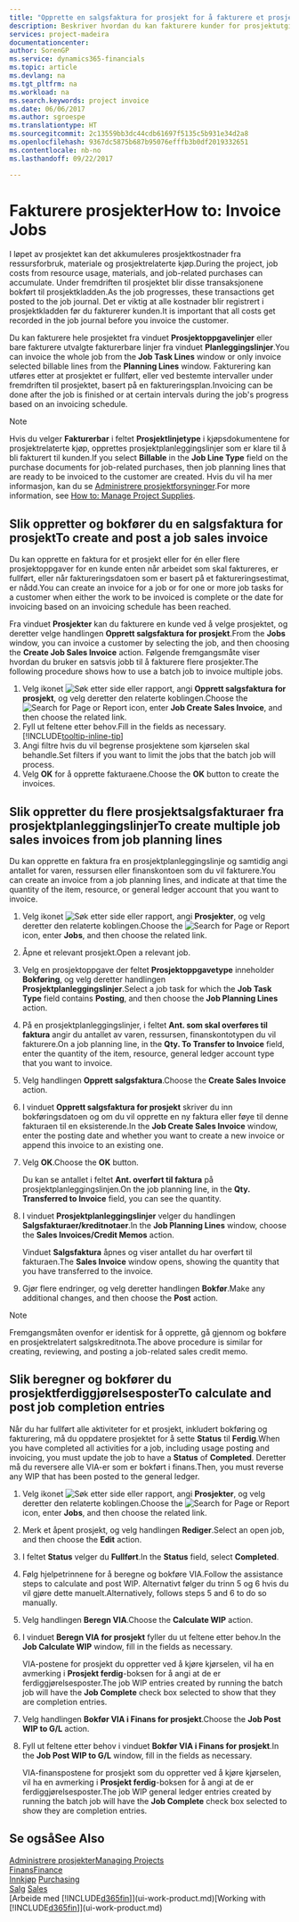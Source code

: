 ```yaml
---
title: "Opprette en salgsfaktura for prosjekt for å fakturere et prosjekt | Microsoft-dokumentasjon"
description: Beskriver hvordan du kan fakturere kunder for prosjektutgifter etter hvert som et prosjekt skrider frem.
services: project-madeira
documentationcenter: 
author: SorenGP
ms.service: dynamics365-financials
ms.topic: article
ms.devlang: na
ms.tgt_pltfrm: na
ms.workload: na
ms.search.keywords: project invoice
ms.date: 06/06/2017
ms.author: sgroespe
ms.translationtype: HT
ms.sourcegitcommit: 2c13559bb3dc44cdb61697f5135c5b931e34d2a8
ms.openlocfilehash: 9367dc5875b687b95076efffb3b0df2019332651
ms.contentlocale: nb-no
ms.lasthandoff: 09/22/2017

---
```

# <a name="how-to-invoice-jobs"></a><span data-ttu-id="32fbb-103">Fakturere prosjekter</span><span class="sxs-lookup"><span data-stu-id="32fbb-103">How to: Invoice Jobs</span></span>
<span data-ttu-id="32fbb-104">I løpet av prosjektet kan det akkumuleres prosjektkostnader fra ressursforbruk, materiale og prosjektrelaterte kjøp.</span><span class="sxs-lookup"><span data-stu-id="32fbb-104">During the project, job costs from resource usage, materials, and job-related purchases can accumulate.</span></span> <span data-ttu-id="32fbb-105">Under fremdriften til prosjektet blir disse transaksjonene bokført til prosjektkladden.</span><span class="sxs-lookup"><span data-stu-id="32fbb-105">As the job progresses, these transactions get posted to the job journal.</span></span> <span data-ttu-id="32fbb-106">Det er viktig at alle kostnader blir registrert i prosjektkladden før du fakturerer kunden.</span><span class="sxs-lookup"><span data-stu-id="32fbb-106">It is important that all costs get recorded in the job journal before you invoice the customer.</span></span>

<span data-ttu-id="32fbb-107">Du kan fakturere hele prosjektet fra vinduet **Prosjektoppgavelinjer** eller bare fakturere utvalgte fakturerbare linjer fra vinduet **Planleggingslinjer**.</span><span class="sxs-lookup"><span data-stu-id="32fbb-107">You can invoice the whole job from the **Job Task Lines** window or only invoice selected billable lines from the **Planning Lines** window.</span></span> <span data-ttu-id="32fbb-108">Fakturering kan utføres etter at prosjektet er fullført, eller ved bestemte intervaller under fremdriften til prosjektet, basert på en faktureringsplan.</span><span class="sxs-lookup"><span data-stu-id="32fbb-108">Invoicing can be done after the job is finished or at certain intervals during the job's progress based on an invoicing schedule.</span></span>

> [!NOTE]  
>   <span data-ttu-id="32fbb-109">Hvis du velger **Fakturerbar** i feltet **Prosjektlinjetype** i kjøpsdokumentene for prosjektrelaterte kjøp, opprettes prosjektplanleggingslinjer som er klare til å bli fakturert til kunden.</span><span class="sxs-lookup"><span data-stu-id="32fbb-109">If you select **Billable** in the **Job Line Type** field on the purchase documents for job-related purchases, then job planning lines that are ready to be invoiced to the customer are created.</span></span> <span data-ttu-id="32fbb-110">Hvis du vil ha mer informasjon, kan du se [Administrere prosjektforsyninger](projects-how-manage-project-supplies.md).</span><span class="sxs-lookup"><span data-stu-id="32fbb-110">For more information, see [How to: Manage Project Supplies](projects-how-manage-project-supplies.md).</span></span>

## <a name="to-create-and-post-a-job-sales-invoice"></a><span data-ttu-id="32fbb-111">Slik oppretter og bokfører du en salgsfaktura for prosjekt</span><span class="sxs-lookup"><span data-stu-id="32fbb-111">To create and post a job sales invoice</span></span>
<span data-ttu-id="32fbb-112">Du kan opprette en faktura for et prosjekt eller for én eller flere prosjektoppgaver for en kunde enten når arbeidet som skal faktureres, er fullført, eller når faktureringsdatoen som er basert på et faktureringsestimat, er nådd.</span><span class="sxs-lookup"><span data-stu-id="32fbb-112">You can create an invoice for a job or for one or more job tasks for a customer when either the work to be invoiced is complete or the date for invoicing based on an invoicing schedule has been reached.</span></span>

<span data-ttu-id="32fbb-113">Fra vinduet **Prosjekter** kan du fakturere en kunde ved å velge prosjektet, og deretter velge handlingen **Opprett salgsfaktura for prosjekt**.</span><span class="sxs-lookup"><span data-stu-id="32fbb-113">From the **Jobs** window, you can invoice a customer by selecting the job, and then choosing the **Create Job Sales Invoice** action.</span></span> <span data-ttu-id="32fbb-114">Følgende fremgangsmåte viser hvordan du bruker en satsvis jobb til å fakturere flere prosjekter.</span><span class="sxs-lookup"><span data-stu-id="32fbb-114">The following procedure shows how to use a batch job to invoice multiple jobs.</span></span>  

1. <span data-ttu-id="32fbb-115">Velg ikonet ![Søk etter side eller rapport](media/ui-search/search_small.png "Ikonet Søk etter side eller rapport"), angi **Opprett salgsfaktura for prosjekt**, og velg deretter den relaterte koblingen.</span><span class="sxs-lookup"><span data-stu-id="32fbb-115">Choose the ![Search for Page or Report](media/ui-search/search_small.png "Search for Page or Report icon") icon, enter **Job Create Sales Invoice**, and then choose the related link.</span></span>  
2. <span data-ttu-id="32fbb-116">Fyll ut feltene etter behov.</span><span class="sxs-lookup"><span data-stu-id="32fbb-116">Fill in the fields as necessary.</span></span> [!INCLUDE[tooltip-inline-tip](includes/tooltip-inline-tip_md.md)]
3. <span data-ttu-id="32fbb-117">Angi filtre hvis du vil begrense prosjektene som kjørselen skal behandle.</span><span class="sxs-lookup"><span data-stu-id="32fbb-117">Set filters if you want to limit the jobs that the batch job will process.</span></span>
4. <span data-ttu-id="32fbb-118">Velg **OK** for å opprette fakturaene.</span><span class="sxs-lookup"><span data-stu-id="32fbb-118">Choose the **OK** button to create the invoices.</span></span>  

## <a name="to-create-multiple-job-sales-invoices-from-job-planning-lines"></a><span data-ttu-id="32fbb-119">Slik oppretter du flere prosjektsalgsfakturaer fra prosjektplanleggingslinjer</span><span class="sxs-lookup"><span data-stu-id="32fbb-119">To create multiple job sales invoices from job planning lines</span></span>
<span data-ttu-id="32fbb-120">Du kan opprette en faktura fra en prosjektplanleggingslinje og samtidig angi antallet for varen, ressursen eller finanskontoen som du vil fakturere.</span><span class="sxs-lookup"><span data-stu-id="32fbb-120">You can create an invoice from a job planning lines, and indicate at that time the quantity of the item, resource, or general ledger account that you want to invoice.</span></span>

1. <span data-ttu-id="32fbb-121">Velg ikonet ![Søk etter side eller rapport](media/ui-search/search_small.png "Ikonet Søk etter side eller rapport"), angi **Prosjekter**, og velg deretter den relaterte koblingen.</span><span class="sxs-lookup"><span data-stu-id="32fbb-121">Choose the ![Search for Page or Report](media/ui-search/search_small.png "Search for Page or Report icon") icon, enter **Jobs**, and then choose the related link.</span></span>
2. <span data-ttu-id="32fbb-122">Åpne et relevant prosjekt.</span><span class="sxs-lookup"><span data-stu-id="32fbb-122">Open a relevant job.</span></span>
3. <span data-ttu-id="32fbb-123">Velg en prosjektoppgave der feltet **Prosjektoppgavetype** inneholder **Bokføring**, og velg deretter handlingen **Prosjektplanleggingslinjer**.</span><span class="sxs-lookup"><span data-stu-id="32fbb-123">Select a job task for which the **Job Task Type** field contains **Posting**, and then choose the **Job Planning Lines** action.</span></span>  
4. <span data-ttu-id="32fbb-124">På en prosjektplanleggingslinjer, i feltet **Ant. som skal overføres til faktura** angir du antallet av varen, ressursen, finanskontotypen du vil fakturere.</span><span class="sxs-lookup"><span data-stu-id="32fbb-124">On a job planning line, in the **Qty. To Transfer to Invoice** field, enter the quantity of the item, resource, general ledger account type that you want to invoice.</span></span>  
5. <span data-ttu-id="32fbb-125">Velg handlingen **Opprett salgsfaktura**.</span><span class="sxs-lookup"><span data-stu-id="32fbb-125">Choose the **Create Sales Invoice** action.</span></span>
6. <span data-ttu-id="32fbb-126">I vinduet **Opprett salgsfaktura for prosjekt** skriver du inn bokføringsdatoen og om du vil opprette en ny faktura eller føye til denne fakturaen til en eksisterende.</span><span class="sxs-lookup"><span data-stu-id="32fbb-126">In the **Job Create Sales Invoice** window, enter the posting date and whether you want to create a new invoice or append this invoice to an existing one.</span></span>
7. <span data-ttu-id="32fbb-127">Velg **OK**.</span><span class="sxs-lookup"><span data-stu-id="32fbb-127">Choose the **OK** button.</span></span>  

    <span data-ttu-id="32fbb-128">Du kan se antallet i feltet **Ant. overført til faktura** på prosjektplanleggingslinjen.</span><span class="sxs-lookup"><span data-stu-id="32fbb-128">On the job planning line, in the **Qty. Transferred to Invoice** field, you can see the quantity.</span></span>
8. <span data-ttu-id="32fbb-129">I vinduet **Prosjektplanleggingslinjer** velger du handlingen **Salgsfakturaer/kreditnotaer**.</span><span class="sxs-lookup"><span data-stu-id="32fbb-129">In the **Job Planning Lines** window, choose the **Sales Invoices/Credit Memos** action.</span></span>

    <span data-ttu-id="32fbb-130">Vinduet **Salgsfaktura** åpnes og viser antallet du har overført til fakturaen.</span><span class="sxs-lookup"><span data-stu-id="32fbb-130">The **Sales Invoice** window opens, showing the quantity that you have transferred to the invoice.</span></span>  
9. <span data-ttu-id="32fbb-131">Gjør flere endringer, og velg deretter handlingen **Bokfør**.</span><span class="sxs-lookup"><span data-stu-id="32fbb-131">Make any additional changes, and then choose the **Post** action.</span></span>

> [!NOTE]  
>   <span data-ttu-id="32fbb-132">Fremgangsmåten ovenfor er identisk for å opprette, gå gjennom og bokføre en prosjektrelatert salgskreditnota.</span><span class="sxs-lookup"><span data-stu-id="32fbb-132">The above procedure is similar for creating, reviewing, and posting a job-related sales credit memo.</span></span>

## <a name="to-calculate-and-post-job-completion-entries"></a><span data-ttu-id="32fbb-133">Slik beregner og bokfører du prosjektferdiggjørelsesposter</span><span class="sxs-lookup"><span data-stu-id="32fbb-133">To calculate and post job completion entries</span></span>
<span data-ttu-id="32fbb-134">Når du har fullført alle aktiviteter for et prosjekt, inkludert bokføring og fakturering, må du oppdatere prosjektet for å sette **Status** til **Ferdig**.</span><span class="sxs-lookup"><span data-stu-id="32fbb-134">When you have completed all activities for a job, including usage posting and invoicing, you must update the job to have a **Status** of **Completed**.</span></span> <span data-ttu-id="32fbb-135">Deretter må du reversere alle VIA-er som er bokført i finans.</span><span class="sxs-lookup"><span data-stu-id="32fbb-135">Then, you must reverse any WIP that has been posted to the general ledger.</span></span>

1. <span data-ttu-id="32fbb-136">Velg ikonet ![Søk etter side eller rapport](media/ui-search/search_small.png "Ikonet Søk etter side eller rapport"), angi **Prosjekter**, og velg deretter den relaterte koblingen.</span><span class="sxs-lookup"><span data-stu-id="32fbb-136">Choose the ![Search for Page or Report](media/ui-search/search_small.png "Search for Page or Report icon") icon, enter **Jobs**, and then choose the related link.</span></span>  
2. <span data-ttu-id="32fbb-137">Merk et åpent prosjekt, og velg handlingen **Rediger**.</span><span class="sxs-lookup"><span data-stu-id="32fbb-137">Select an open job, and then choose the **Edit** action.</span></span>
3. <span data-ttu-id="32fbb-138">I feltet **Status** velger du **Fullført**.</span><span class="sxs-lookup"><span data-stu-id="32fbb-138">In the **Status** field, select **Completed**.</span></span>
4. <span data-ttu-id="32fbb-139">Følg hjelpetrinnene for å beregne og bokføre VIA.</span><span class="sxs-lookup"><span data-stu-id="32fbb-139">Follow the assistance steps to calculate and post WIP.</span></span> <span data-ttu-id="32fbb-140">Alternativt følger du trinn 5 og 6 hvis du vil gjøre dette manuelt.</span><span class="sxs-lookup"><span data-stu-id="32fbb-140">Alternatively, follows steps 5 and 6 to do so manually.</span></span>  
5. <span data-ttu-id="32fbb-141">Velg handlingen **Beregn VIA**.</span><span class="sxs-lookup"><span data-stu-id="32fbb-141">Choose the **Calculate WIP** action.</span></span>
6. <span data-ttu-id="32fbb-142">I vinduet **Beregn VIA for prosjekt** fyller du ut feltene etter behov.</span><span class="sxs-lookup"><span data-stu-id="32fbb-142">In the **Job Calculate WIP** window, fill in the fields as necessary.</span></span>  

     <span data-ttu-id="32fbb-143">VIA-postene for prosjekt du oppretter ved å kjøre kjørselen, vil ha en avmerking i **Prosjekt ferdig**-boksen for å angi at de er ferdiggjørelsesposter.</span><span class="sxs-lookup"><span data-stu-id="32fbb-143">The job WIP entries created by running the batch job will have the **Job Complete** check box selected to show that they are completion entries.</span></span>  
7. <span data-ttu-id="32fbb-144">Velg handlingen **Bokfør VIA i Finans for prosjekt**.</span><span class="sxs-lookup"><span data-stu-id="32fbb-144">Choose the **Job Post WIP to G/L** action.</span></span>
8. <span data-ttu-id="32fbb-145">Fyll ut feltene etter behov i vinduet **Bokfør VIA i Finans for prosjekt**.</span><span class="sxs-lookup"><span data-stu-id="32fbb-145">In the **Job Post WIP to G/L** window, fill in the fields as necessary.</span></span>  

     <span data-ttu-id="32fbb-146">VIA-finanspostene for prosjekt som du oppretter ved å kjøre kjørselen, vil ha en avmerking i **Prosjekt ferdig**-boksen for å angi at de er ferdiggjørelsesposter.</span><span class="sxs-lookup"><span data-stu-id="32fbb-146">The job WIP general ledger entries created by running the batch job will have the **Job Complete** check box selected to show they are completion entries.</span></span>

## <a name="see-also"></a><span data-ttu-id="32fbb-147">Se også</span><span class="sxs-lookup"><span data-stu-id="32fbb-147">See Also</span></span>
[<span data-ttu-id="32fbb-148">Administrere prosjekter</span><span class="sxs-lookup"><span data-stu-id="32fbb-148">Managing Projects</span></span>](projects-manage-projects.md)  
[<span data-ttu-id="32fbb-149">Finans</span><span class="sxs-lookup"><span data-stu-id="32fbb-149">Finance</span></span>](finance.md)  
<span data-ttu-id="32fbb-150">[Innkjøp](purchasing-manage-purchasing.md)       </span><span class="sxs-lookup"><span data-stu-id="32fbb-150">[Purchasing](purchasing-manage-purchasing.md)       </span></span>  
<span data-ttu-id="32fbb-151">[Salg](sales-manage-sales.md)    </span><span class="sxs-lookup"><span data-stu-id="32fbb-151">[Sales](sales-manage-sales.md)    </span></span>  
<span data-ttu-id="32fbb-152">[Arbeide med [!INCLUDE[d365fin](includes/d365fin_md.md)]](ui-work-product.md)</span><span class="sxs-lookup"><span data-stu-id="32fbb-152">[Working with [!INCLUDE[d365fin](includes/d365fin_md.md)]](ui-work-product.md)</span></span>  

